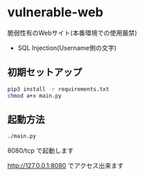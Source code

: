 # vulnerable-web
脆弱性有のWebサイト(本番環境での使用厳禁)

- SQL Injection(Username側の文字)

## 初期セットアップ
```bash
pip3 install -r requirements.txt
chmod a+x main.py
```

## 起動方法
```bash
./main.py
```

8080/tcp で起動します

http://127.0.0.1:8080 でアクセス出来ます
